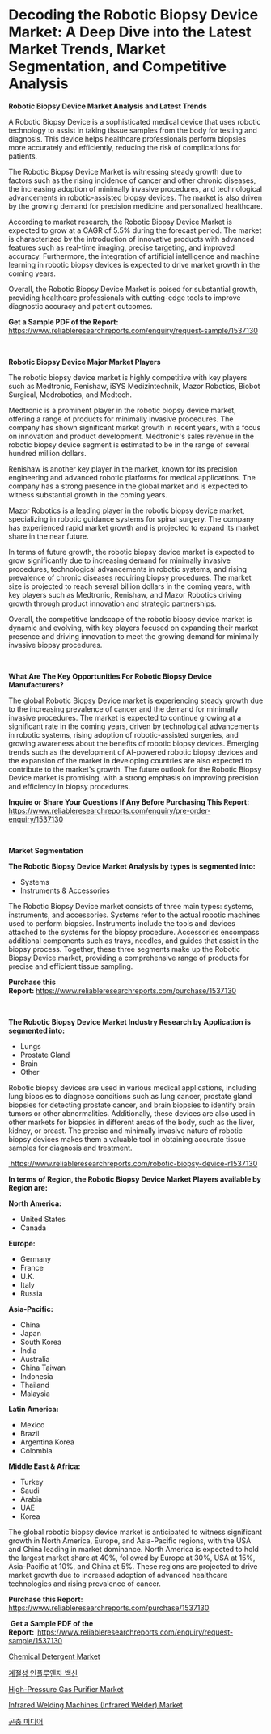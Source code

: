 <p><h1>Decoding the Robotic Biopsy Device Market: A Deep Dive into the Latest Market Trends, Market Segmentation, and Competitive Analysis</h1></p><p><strong>Robotic Biopsy Device Market Analysis and Latest Trends</strong></p>
<p><p>A Robotic Biopsy Device is a sophisticated medical device that uses robotic technology to assist in taking tissue samples from the body for testing and diagnosis. This device helps healthcare professionals perform biopsies more accurately and efficiently, reducing the risk of complications for patients.</p><p>The Robotic Biopsy Device Market is witnessing steady growth due to factors such as the rising incidence of cancer and other chronic diseases, the increasing adoption of minimally invasive procedures, and technological advancements in robotic-assisted biopsy devices. The market is also driven by the growing demand for precision medicine and personalized healthcare.</p><p>According to market research, the Robotic Biopsy Device Market is expected to grow at a CAGR of 5.5% during the forecast period. The market is characterized by the introduction of innovative products with advanced features such as real-time imaging, precise targeting, and improved accuracy. Furthermore, the integration of artificial intelligence and machine learning in robotic biopsy devices is expected to drive market growth in the coming years.</p><p>Overall, the Robotic Biopsy Device Market is poised for substantial growth, providing healthcare professionals with cutting-edge tools to improve diagnostic accuracy and patient outcomes.</p></p>
<p><strong>Get a Sample PDF of the Report:&nbsp;</strong> <a href="https://www.reliableresearchreports.com/enquiry/request-sample/1537130">https://www.reliableresearchreports.com/enquiry/request-sample/1537130</a></p>
<p>&nbsp;</p>
<p><strong>Robotic Biopsy Device Major Market Players</strong></p>
<p><p>The robotic biopsy device market is highly competitive with key players such as Medtronic, Renishaw, iSYS Medizintechnik, Mazor Robotics, Biobot Surgical, Medrobotics, and Medtech.</p><p>Medtronic is a prominent player in the robotic biopsy device market, offering a range of products for minimally invasive procedures. The company has shown significant market growth in recent years, with a focus on innovation and product development. Medtronic's sales revenue in the robotic biopsy device segment is estimated to be in the range of several hundred million dollars.</p><p>Renishaw is another key player in the market, known for its precision engineering and advanced robotic platforms for medical applications. The company has a strong presence in the global market and is expected to witness substantial growth in the coming years.</p><p>Mazor Robotics is a leading player in the robotic biopsy device market, specializing in robotic guidance systems for spinal surgery. The company has experienced rapid market growth and is projected to expand its market share in the near future.</p><p>In terms of future growth, the robotic biopsy device market is expected to grow significantly due to increasing demand for minimally invasive procedures, technological advancements in robotic systems, and rising prevalence of chronic diseases requiring biopsy procedures. The market size is projected to reach several billion dollars in the coming years, with key players such as Medtronic, Renishaw, and Mazor Robotics driving growth through product innovation and strategic partnerships.</p><p>Overall, the competitive landscape of the robotic biopsy device market is dynamic and evolving, with key players focused on expanding their market presence and driving innovation to meet the growing demand for minimally invasive biopsy procedures.</p></p>
<p>&nbsp;</p>
<p><strong>What Are The Key Opportunities For Robotic Biopsy Device Manufacturers?</strong></p>
<p><p>The global Robotic Biopsy Device market is experiencing steady growth due to the increasing prevalence of cancer and the demand for minimally invasive procedures. The market is expected to continue growing at a significant rate in the coming years, driven by technological advancements in robotic systems, rising adoption of robotic-assisted surgeries, and growing awareness about the benefits of robotic biopsy devices. Emerging trends such as the development of AI-powered robotic biopsy devices and the expansion of the market in developing countries are also expected to contribute to the market's growth. The future outlook for the Robotic Biopsy Device market is promising, with a strong emphasis on improving precision and efficiency in biopsy procedures.</p></p>
<p><strong>Inquire or Share Your Questions If Any Before Purchasing This Report:</strong> <a href="https://www.reliableresearchreports.com/enquiry/pre-order-enquiry/1537130">https://www.reliableresearchreports.com/enquiry/pre-order-enquiry/1537130</a></p>
<p>&nbsp;</p>
<p><strong>Market Segmentation</strong></p>
<p><strong>The Robotic Biopsy Device Market Analysis by types is segmented into:</strong></p>
<p><ul><li>Systems</li><li>Instruments & Accessories</li></ul></p>
<p><p>The Robotic Biopsy Device market consists of three main types: systems, instruments, and accessories. Systems refer to the actual robotic machines used to perform biopsies. Instruments include the tools and devices attached to the systems for the biopsy procedure. Accessories encompass additional components such as trays, needles, and guides that assist in the biopsy process. Together, these three segments make up the Robotic Biopsy Device market, providing a comprehensive range of products for precise and efficient tissue sampling.</p></p>
<p><strong>Purchase this Report:&nbsp;</strong><a href="https://www.reliableresearchreports.com/purchase/1537130">https://www.reliableresearchreports.com/purchase/1537130</a></p>
<p>&nbsp;</p>
<p><strong>The Robotic Biopsy Device Market Industry Research by Application is segmented into:</strong></p>
<p><ul><li>Lungs</li><li>Prostate Gland</li><li>Brain</li><li>Other</li></ul></p>
<p><p>Robotic biopsy devices are used in various medical applications, including lung biopsies to diagnose conditions such as lung cancer, prostate gland biopsies for detecting prostate cancer, and brain biopsies to identify brain tumors or other abnormalities. Additionally, these devices are also used in other markets for biopsies in different areas of the body, such as the liver, kidney, or breast. The precise and minimally invasive nature of robotic biopsy devices makes them a valuable tool in obtaining accurate tissue samples for diagnosis and treatment.</p></p>
<p><a href="https://www.reliableresearchreports.com/robotic-biopsy-device-r1537130">&nbsp;https://www.reliableresearchreports.com/robotic-biopsy-device-r1537130</a></p>
<p><strong>In terms of Region, the Robotic Biopsy Device Market Players available by Region are:</strong></p>
<p>
    <p> <strong> North America: </strong>
        <ul>
            <li>United States</li>
            <li>Canada</li>
        </ul>
        </p> 
    <p> <strong> Europe: </strong>
        <ul>
            <li>Germany</li>
            <li>France</li>
            <li>U.K.</li>
            <li>Italy</li>
            <li>Russia</li>
        </ul>
        </p> 
    <p> <strong> Asia-Pacific: </strong>
        <ul>
            <li>China</li>
            <li>Japan</li>
            <li>South Korea</li>
            <li>India</li>
            <li>Australia</li>
            <li>China Taiwan</li>
            <li>Indonesia</li>
            <li>Thailand</li>
            <li>Malaysia</li>
        </ul>
        </p> 
    <p> <strong> Latin America: </strong>
        <ul>
            <li>Mexico</li>
            <li>Brazil</li>
            <li>Argentina Korea</li>
            <li>Colombia</li>
        </ul>
        </p> 
    <p> <strong> Middle East & Africa: </strong>
        <ul>
            <li>Turkey</li>
            <li>Saudi</li>
            <li>Arabia</li>
            <li>UAE</li>
            <li>Korea</li>
        </ul>
    </p>
    </p>
<p><p>The global robotic biopsy device market is anticipated to witness significant growth in North America, Europe, and Asia-Pacific regions, with the USA and China leading in market dominance. North America is expected to hold the largest market share at 40%, followed by Europe at 30%, USA at 15%, Asia-Pacific at 10%, and China at 5%. These regions are projected to drive market growth due to increased adoption of advanced healthcare technologies and rising prevalence of cancer.</p></p>
<p><strong>Purchase this Report: </strong><a href="https://www.reliableresearchreports.com/purchase/1537130">https://www.reliableresearchreports.com/purchase/1537130</a></p>
<p>&nbsp;<strong>Get a Sample PDF of the Report:&nbsp;&nbsp;</strong><a href="https://www.reliableresearchreports.com/enquiry/request-sample/1537130">https://www.reliableresearchreports.com/enquiry/request-sample/1537130</a></p>
<p><strong></strong></p>
<p><p><a href="https://issuu.com/reportprime-2/docs/chemical-detergent-market-size-2030.pptx">Chemical Detergent Market</a></p><p><a href="https://github.com/darrellockm3ytan895656/Market-Research-Report-List-1/blob/main/254491937294.md">계절성 인플루엔자 백신</a></p><p><a href="https://github.com/Krish2023na/Market-Research-Report-List-4/blob/main/high-pressure-gas-purifier-market.md">High-Pressure Gas Purifier Market</a></p><p><a href="https://github.com/bmorecock/Market-Research-Report-List-3/blob/main/infrared-welding-machines-infrared-welder-market.md">Infrared Welding Machines (Infrared Welder) Market</a></p><p><a href="https://github.com/oajzkywllm460/Market-Research-Report-List-1/blob/main/108840937295.md">곤충 미디어</a></p></p>